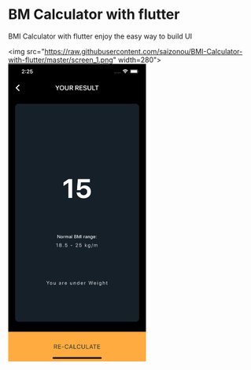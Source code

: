 # BM Calculator with flutter

BMI Calculator with flutter enjoy the easy way to build UI

<img src="https://raw.githubusercontent.com/saizonou/BMI-Calculator-with-flutter/master/screen_1.png" width=280">
<img src="https://raw.githubusercontent.com/saizonou/BMI-Calculator-with-flutter/master/screen_2.png" width="280">

